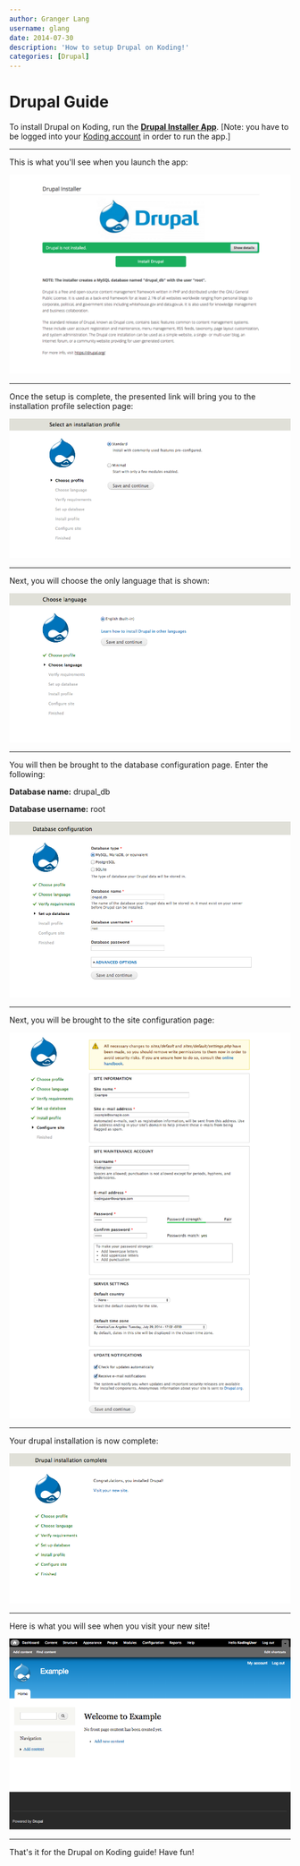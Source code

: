 ```yaml
---
author: Granger Lang
username: glang
date: 2014-07-30
description: 'How to setup Drupal on Koding!'
categories: [Drupal]
---
```


# Drupal Guide

To install Drupal on Koding, run the **[Drupal Installer App](https://koding.com/Drupal)**. [Note: you have to be 
logged into your [Koding account](https://koding.com/Login) in order to run the app.]


_________________________

This is what you'll see when you launch the app:


![alt tag](d1.png)


_________________________

Once the setup is complete, the presented link will bring you to the installation profile selection page: 


![alt tag](d2.png)


_________________________

Next, you will choose the only language that is shown:


![alt tag](d3.png)


_________________________

You will then be brought to the database configuration page. Enter the following:


**Database name:** drupal_db


**Database username:** root


![alt tag](d4.png)


_________________________

Next, you will be brought to the site configuration page:


![alt tag](d5.png)


_________________________

Your drupal installation is now complete:


![alt tag](d6.png)


_________________________

Here is what you will see when you visit your new site!


![alt tag](d7.png)


_________________________

That's it for the Drupal on Koding guide! Have fun!
